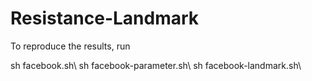 # Resistance-Landmark

To reproduce the results, run

sh facebook.sh\\
sh facebook-parameter.sh\\
sh facebook-landmark.sh\\
